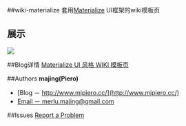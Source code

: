 ##wiki-materialize
套用[Materialize](http://materializecss.com/) UI框架的wiki模板页


## 展示
![](http://www.mjpiero.cc/images/QQ%E6%88%AA%E5%9B%BE20160708183414.png)

##Blog详情
[Materialize UI 风格 WIKI 模板页](http://www.mjpiero.cc/2016/10/21/Materialize-UI-%E9%A3%8E%E6%A0%BC-WIKI-%E6%A8%A1%E6%9D%BF%E9%A1%B5/)

##Authors
**majing(Piero)**
- [Blog － http://www.mjpiero.cc/](http://www.mjpiero.cc/)
- [Email － merlu.majing@gmail.com](http://merlu.majing@gmail.com)

##Issues
[Report a Problem](https://github.com/MJPiero/wiki-materialize/issues)
